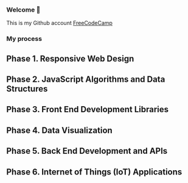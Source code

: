 ### Welcome 👋

<!--
**gusanchedev/gusanchedev** is a ✨ _special_ ✨ repository because its `README.md` (this file) appears on your GitHub profile.

Here are some ideas to get you started:

- 🔭 I’m currently working on ...
- 🌱 I’m currently learning ...
- 👯 I’m looking to collaborate on ...
- 🤔 I’m looking for help with ...
- 💬 Ask me about ...
- 📫 How to reach me: ...
- 😄 Pronouns: ...
- ⚡ Fun fact: ...
-->
This is my Github account 
[FreeCodeCamp](https://www.freecodecamp.org/learn)

### My process 

## Phase 1. Responsive Web Design

## Phase 2. JavaScript Algorithms and Data Structures

## Phase 3. Front End Development Libraries

## Phase 4. Data Visualization

## Phase 5. Back End Development and APIs

## Phase 6. Internet of Things (IoT) Applications

